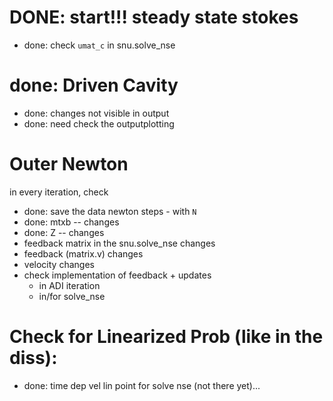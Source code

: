 DONE: start!!! steady state stokes
============================
 * done: check `umat_c` in snu.solve_nse

done: Driven Cavity
=============
 * done: changes not visible in output
 * done: need check the outputplotting

Outer Newton
============

in every iteration, check
 * done: save the data newton steps - with `N`
 * done: mtxb -- changes
 * done: Z -- changes
 * feedback matrix in the snu.solve_nse changes
 * feedback (matrix.v) changes
 * velocity changes
 * check implementation of feedback + updates
   * in ADI iteration
   * in/for solve_nse
	
Check for Linearized Prob (like in the diss):
=============================================

 * done: time dep vel lin point for solve nse (not there yet)...
 
